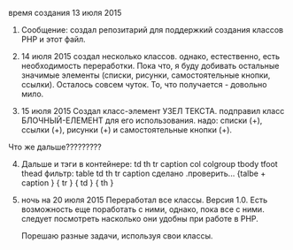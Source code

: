 ﻿время создания
13 июля 2015

1. Сообщение:
создал репозитарий для поддержкий создания классов PHP и этот файл.

2. 14 июля 2015
создал несколько классов.
однако, естественно, есть необходимость переработки.
Пока что, я буду добивать остальные значимые элементы 
(списки, рисунки, самостоятельные кнопки, ссылки).
Осталось совсем чуток.
То, что получается - довольно мило.

3. 15 июля 2015
Создал класс-элемент УЗЕЛ ТЕКСТА.
подправил класс БЛОЧНЫЙ-ЕЛЕМЕНТ для его использования.
надо:
списки (+),
ссылки (+),
рисунки (+) и самостоятельные кнопки (+).

Что же дальше?????????

4. Дальше <table/> и тэги в контейнере:
td th tr caption col colgroup tbody tfoot thead
фильтр:
table td th tr caption
сделано .проверить...
{talbe + caption } { tr } { td } { th }

5. ночь на 20 июля 2015
Переработал все классы. Версия 1.0.
Есть возможность еще поработать с ними,
однако, пока все с ними.
следует посмотреть насколько они удобны при работе в PHP.

Порешаю разные задачи, используя свои классы.
